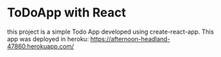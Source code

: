 # ToDoApp with React

this project is a simple Todo App developed using create-react-app. This app was deployed in heroku: https://afternoon-headland-47860.herokuapp.com/